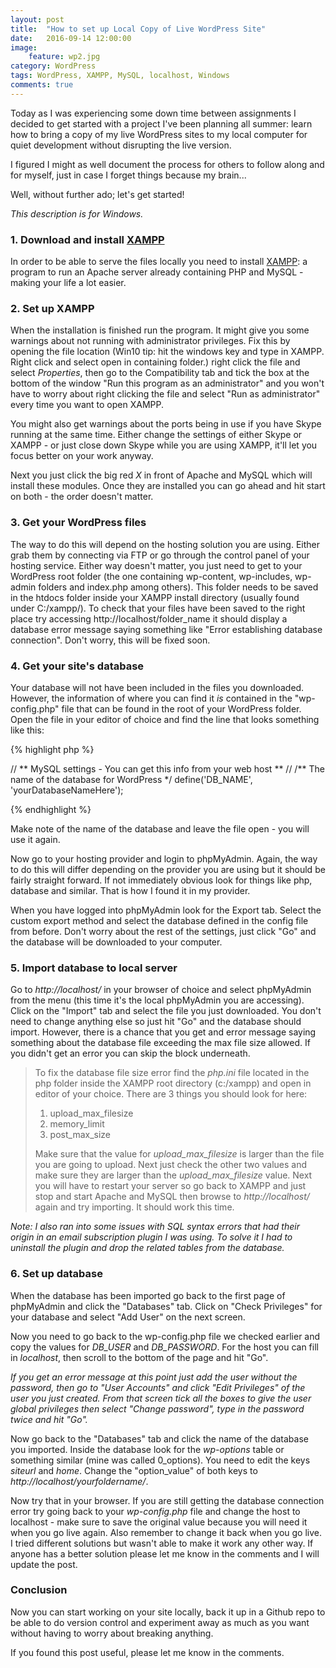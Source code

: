 ```yaml
---
layout: post
title:  "How to set up Local Copy of Live WordPress Site"
date:   2016-09-14 12:00:00
image:
    feature: wp2.jpg
category: WordPress
tags: WordPress, XAMPP, MySQL, localhost, Windows
comments: true
---
```

Today as I was experiencing some down time between assignments I decided to get started with a project I've been planning all summer: learn how to bring a copy of my live WordPress sites to my local computer for quiet development without disrupting the live version.

I figured I might as well document the process for others to follow along and for myself, just in case I forget things because my brain...

Well, without further ado; let's get started!

*This description is for Windows.*

### 1. Download and install [XAMPP](https://www.apachefriends.org/download.html)
In order to be able to serve the files locally you need to install [XAMPP](https://www.apachefriends.org/download.html): a program to run an Apache server already containing PHP and MySQL - making your life a lot easier.

### 2. Set up XAMPP
When the installation is finished run the program. It might give you some warnings about not running with administrator privileges. Fix this by opening the file location (Win10 tip: hit the windows key and type in XAMPP. Right click and select open in containing folder.) right click the file and select *Properties*, then go to the Compatibility tab and tick the box at the bottom of the window "Run this program as an administrator" and you won't have to worry about right clicking the file and select "Run as administrator" every time you want to open XAMPP.

You might also get warnings about the ports being in use if you have Skype running at the same time. Either change the settings of either Skype or XAMPP - or just close down Skype while you are using XAMPP, it'll let you focus better on your work anyway.

Next you just click the big red *X* in front of Apache and MySQL which will install these modules. Once they are installed you can go ahead and hit start on both - the order doesn't matter.

### 3. Get your WordPress files
The way to do this will depend on the hosting solution you are using. Either grab them by connecting via FTP or go through the control panel of your hosting service. Either way doesn't matter, you just need to get to your WordPress root folder (the one containing wp-content, wp-includes, wp-admin folders and index.php among others). This folder needs to be saved in the htdocs folder inside your XAMPP install directory (usually found under C:/xampp/). To check that your files have been saved to the right place try accessing http://localhost/folder_name it should display a database error message saying something like "Error establishing database connection". Don't worry, this will be fixed soon.

### 4. Get your site's database
Your database will not have been included in the files you downloaded. However, the information of where you can find it *is* contained in the "wp-config.php" file that can be found in the root of your WordPress folder. Open the file in your editor of choice and find the line that looks something like this:

{% highlight php %}

// ** MySQL settings - You can get this info from your web host ** //
/** The name of the database for WordPress */
define('DB_NAME', 'yourDatabaseNameHere');

{% endhighlight %}

Make note of the name of the database and leave the file open - you will use it again.

Now go to your hosting provider and login to phpMyAdmin. Again, the way to do this will differ depending on the provider you are using but it should be fairly straight forward. If not immediately obvious look for things like php, database and similar. That is how I found it in my provider.

When you have logged into phpMyAdmin look for the Export tab. Select the custom export method and select the database defined in the config file from before. Don't worry about the rest of the settings, just click "Go" and the database will be downloaded to your computer.

### 5. Import database to local server
Go to *http://localhost/* in your browser of choice and select phpMyAdmin from the menu (this time it's the local phpMyAdmin you are accessing). Click on the "Import" tab and select the file you just downloaded. You don't need to change anything else so just hit "Go" and the database should import. However, there is a chance that you get and error message saying something about the database file exceeding the max file size allowed. If you didn't get an error you can skip the block underneath.

> To fix the database file size error find the *php.ini* file located in the php folder inside the XAMPP root directory (c:/xampp) and open in editor of your choice. There are 3 things you should look for here:
>
> 1. upload_max_filesize
> 2. memory_limit
> 3. post_max_size
>
> Make sure that the value for *upload_max_filesize* is larger than the file you are going to upload. Next just check the other two values and make sure they are larger than the *upload_max_filesize* value. Next you will have to restart your server so go back to XAMPP and just stop and start Apache and MySQL then browse to *http://localhost/* again and try importing. It should work this time.

*Note: I also ran into some issues with SQL syntax errors that had their origin in an email subscription plugin I was using. To solve it I had to uninstall the plugin and drop the related tables from the database.*

### 6. Set up database
When the database has been imported go back to the first page of phpMyAdmin and click the "Databases" tab. Click on "Check Privileges" for your database and select "Add User" on the next screen.

Now you need to go back to the wp-config.php file we checked earlier and copy the values for *DB_USER* and *DB_PASSWORD*. For the host you can fill in *localhost*, then scroll to the bottom of the page and hit "Go".

*If you get an error message at this point just add the user without the password, then go to "User Accounts" and click "Edit Privileges" of the user you just created. From that screen tick all the boxes to give the user global privileges then select "Change password", type in the password twice and hit "Go".*

Now go back to the "Databases" tab and click the name of the database you imported. Inside the database look for the *wp-options* table or something similar (mine was called 0\_options). You need to edit the keys *siteurl* and *home*. Change the "option_value" of both keys to *http://localhost/yourfoldername/*.

Now try that in your browser. If you are still getting the database connection error try going back to your *wp-config.php* file and change the host to localhost - make sure to save the original value because you will need it when you go live again. Also remember to change it back when you go live. I tried different solutions but wasn't able to make it work any other way. If anyone has a better solution please let me know in the comments and I will update the post.

### Conclusion
Now you can start working on your site locally, back it up in a Github repo to be able to do version control and experiment away as much as you want without having to worry about breaking anything.

If you found this post useful, please let me know in the comments.